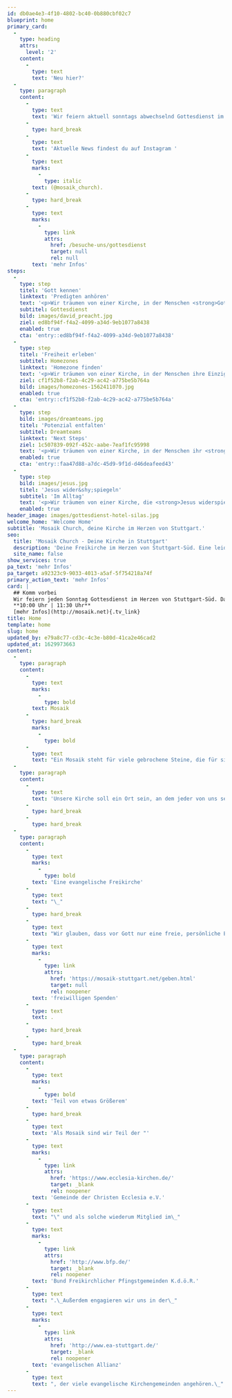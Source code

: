 ```yaml
---
id: db0ae4e3-4f10-4802-bc40-0b880cbf02c7
blueprint: home
primary_card:
  -
    type: heading
    attrs:
      level: '2'
    content:
      -
        type: text
        text: 'Neu hier?'
  -
    type: paragraph
    content:
      -
        type: text
        text: 'Wir feiern aktuell sonntags abwechselnd Gottesdienst im Maritim Hotel und online. Du bist herzlich eingeladen dabei zu sein, um mit uns zu feiern!'
      -
        type: hard_break
      -
        type: text
        text: 'Aktuelle News findest du auf Instagram '
      -
        type: text
        marks:
          -
            type: italic
        text: (@mosaik_church).
      -
        type: hard_break
      -
        type: text
        marks:
          -
            type: link
            attrs:
              href: /besuche-uns/gottesdienst
              target: null
              rel: null
        text: 'mehr Infos'
steps:
  -
    type: step
    titel: 'Gott kennen'
    linktext: 'Predigten anhören'
    text: '<p>Wir träumen von einer Kirche, in der Menschen <strong>Gott kennen</strong> und in intensiver Beziehung zu ihm stehen!</p>'
    subtitel: Gottesdienst
    bild: images/david_preacht.jpg
    ziel: ed8bf94f-f4a2-4099-a34d-9eb1077a8438
    enabled: true
    cta: 'entry::ed8bf94f-f4a2-4099-a34d-9eb1077a8438'
  -
    type: step
    titel: 'Freiheit erleben'
    subtitel: Homezones
    linktext: 'Homezone finden'
    text: '<p>Wir träumen von einer Kirche, in der Menschen ihre Einzigartigkeit erkennen und echte <strong>Freiheit erleben</strong>.</p>'
    ziel: cf1f52b8-f2ab-4c29-ac42-a775be5b764a
    bild: images/homezones-1562411070.jpg
    enabled: true
    cta: 'entry::cf1f52b8-f2ab-4c29-ac42-a775be5b764a'
  -
    type: step
    bild: images/dreamteams.jpg
    titel: 'Potenzial entfalten'
    subtitel: Dreamteams
    linktext: 'Next Steps'
    ziel: 1c507839-092f-452c-aabe-7eaf1fc95998
    text: '<p>Wir träumen von einer Kirche, in der Menschen ihr <strong>Potenzial entfalten</strong>, um gemeinsam an etwas Gewaltigem zu bauen!</p>'
    enabled: true
    cta: 'entry::faa47d88-a7dc-45d9-9f1d-d46deafeed43'
  -
    type: step
    bild: images/jesus.jpg
    titel: 'Jesus wider&shy;spiegeln'
    subtitel: 'Im Alltag'
    text: '<p>Wir träumen von einer Kirche, die <strong>Jesus widerspiegelt</strong> und seine Liebe in die Mitte der Gesellschaft trägt.</p>'
    enabled: true
header_image: images/gottesdienst-hotel-silas.jpg
welcome_home: 'Welcome Home'
subtitle: 'Mosaik Church, deine Kirche im Herzen von Stuttgart.'
seo:
  title: 'Mosaik Church - Deine Kirche in Stuttgart'
  description: 'Deine Freikirche im Herzen von Stuttgart-Süd. Eine leidenschaftliche & menschenorientierte Gemeinde mit vielen jungen Erwachsenen, voller Liebe für Jesus!'
  site_name: false
show_services: true
pa_text: 'mehr Infos'
pa_target: a92323c9-9033-4013-a5af-5f754218a74f
primary_action_text: 'mehr Infos'
card: |
  ## Komm vorbei
  Wir feiern jeden Sonntag Gottesdienst im Herzen von Stuttgart-Süd. Dazu gehören inspirierende LiveMusik, mitreißende Messages und starke gemeinsame Zeiten. Du bist herzlich eingeladen dabei zu sein, um mit uns zu feiern!
  **10:00 Uhr | 11:30 Uhr**
  [mehr Infos](http://mosaik.net){.tv_link}
title: Home
template: home
slug: home
updated_by: e79a8c77-cd3c-4c3e-b80d-41ca2e46cad2
updated_at: 1629973663
content:
  -
    type: paragraph
    content:
      -
        type: text
        marks:
          -
            type: bold
        text: Mosaik
      -
        type: hard_break
        marks:
          -
            type: bold
      -
        type: text
        text: "Ein Mosaik steht für viele gebrochene Steine, die für sich allein genommen nicht sonderlich ansehnlich sind - in der Summe jedoch ein wunderschönes Bild ergeben. Genau so stellen wir uns Gemeinde vor.\_"
  -
    type: paragraph
    content:
      -
        type: text
        text: 'Unsere Kirche soll ein Ort sein, an dem jeder von uns seinen Platz finden kann - trotz unterschiedlicher Herkunft, Prägung und Lebenserfahrung; trotz aller Ecken und Kanten. Ja gerade das alles ist es ja auch, was uns einzigartig und besonders macht. Jeder von uns ist ein besonderer Gedanke Gottes - er hat für jeden Menschen einen genialen Plan.'
      -
        type: hard_break
      -
        type: hard_break
  -
    type: paragraph
    content:
      -
        type: text
        marks:
          -
            type: bold
        text: 'Eine evangelische Freikirche'
      -
        type: text
        text: "\_"
      -
        type: hard_break
      -
        type: text
        text: "Wir glauben, dass vor Gott nur eine freie, persönliche Entscheidung für den Glauben und zur Nachfolge Jesu zählt. Jedes Mitglied hat sich persönlich\_und frei für die Zugehörigkeit zu unserer Gemeinde entschieden. Darüber hinaus finanziert sich unsere Gemeinde nicht durch Steuergelder, sondern rein aus\_"
      -
        type: text
        marks:
          -
            type: link
            attrs:
              href: 'https://mosaik-stuttgart.net/geben.html'
              target: null
              rel: noopener
        text: 'freiwilligen Spenden'
      -
        type: text
        text: .
      -
        type: hard_break
      -
        type: hard_break
  -
    type: paragraph
    content:
      -
        type: text
        marks:
          -
            type: bold
        text: 'Teil von etwas Größerem'
      -
        type: hard_break
      -
        type: text
        text: 'Als Mosaik sind wir Teil der "'
      -
        type: text
        marks:
          -
            type: link
            attrs:
              href: 'https://www.ecclesia-kirchen.de/'
              target: _blank
              rel: noopener
        text: 'Gemeinde der Christen Ecclesia e.V.'
      -
        type: text
        text: "\" und als solche wiederum Mitglied im\_"
      -
        type: text
        marks:
          -
            type: link
            attrs:
              href: 'http://www.bfp.de/'
              target: _blank
              rel: noopener
        text: 'Bund Freikirchlicher Pfingstgemeinden K.d.ö.R.'
      -
        type: text
        text: ".\_Außerdem engagieren wir uns in der\_"
      -
        type: text
        marks:
          -
            type: link
            attrs:
              href: 'http://www.ea-stuttgart.de/'
              target: _blank
              rel: noopener
        text: 'evangelischen Allianz'
      -
        type: text
        text: ", der viele evangelische Kirchengemeinden angehören.\_"
---
```

